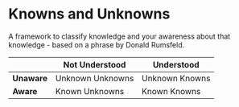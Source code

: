 
# Knowns and Unknowns

A framework to classify knowledge and your awareness about that knowledge - based on a phrase by Donald Rumsfeld.

|             | Not Understood   | Understood     |
|-------------|------------------|----------------|
| **Unaware** | Unknown Unknowns | Unknown Knowns |
| **Aware**   | Known Unknowns   | Known Knowns   |
